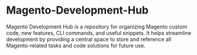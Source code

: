 # Magento-Development-Hub
Magento Development Hub is a repository for organizing Magento custom code, new features, CLI commands, and useful snippets. It helps streamline development by providing a central space to store and reference all Magento-related tasks and code solutions for future use.
